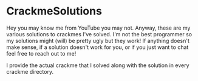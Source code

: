 # CrackmeSolutions
Hey you may know me from YouTube you may not. Anyway, these are my various solutions to crackmes I've solved. I'm not the best programmer so my solutions might (will) be pretty ugly but they work! If anything doesn't make sense, if a solution doesn't work for you, or if you just want to chat feel free to reach out to me!

I provide the actual crackme that I solved along with the solution in every crackme directory.